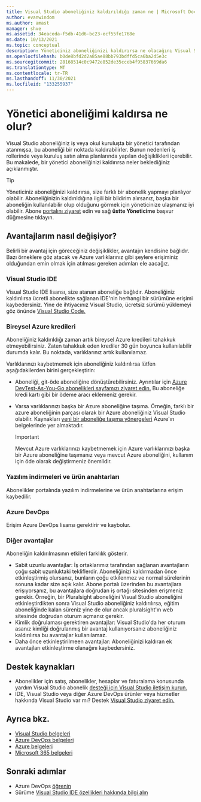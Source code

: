 ```yaml
---
title: Visual Studio aboneliğiniz kaldırıldığı zaman ne | Microsoft Docs
author: evanwindom
ms.author: amast
manager: shve
ms.assetid: 34eaceda-f5db-41d6-bc23-ecf55fe1768e
ms.date: 10/13/2021
ms.topic: conceptual
description: Yöneticiniz aboneliğinizi kaldırırsa ne olacağını Visual Studio öğrenin.
ms.openlocfilehash: b0de8bfd2d2a85ae88bb793bdffd5ca6ba2d5e3c
ms.sourcegitcommit: 28168514c0c9472e852de35cceb4f95837669da6
ms.translationtype: MT
ms.contentlocale: tr-TR
ms.lasthandoff: 11/30/2021
ms.locfileid: "133255937"
---
```

# <a name="what-happens-when-an-admin-removes-my-subscription"></a>Yönetici aboneliğimi kaldırsa ne olur?
Visual Studio aboneliğiniz iş veya okul kuruluşta bir yönetici tarafından atanmışsa, bu aboneliği bir noktada kaldırabilirler.  Bunun nedenleri iş rollerinde veya kuruluş satın alma planlarında yapılan değişiklikleri içerebilir.  Bu makalede, bir yönetici aboneliğinizi kaldırırsa neler beklediğiniz açıklanmıştır.  

> [!TIP]
> Yöneticiniz aboneliğinizi kaldırırsa, size farklı bir abonelik yapmayı planlıyor olabilir.  Aboneliğinizin kaldırıldığına ilgili bir bildirim alırsanız, başka bir aboneliğin kullanılabilir olup olduğunu görmek için yöneticinize ulaşmanız iyi olabilir. Abone [portalını ziyaret](https://my.visualstudio.com) edin ve sağ **üstte Yöneticime** başvur düğmesine tıklayın. 

## <a name="how-do-my-benefits-change"></a>Avantajlarım nasıl değişiyor?
Belirli bir avantaj için göreceğiniz değişiklikler, avantajın kendisine bağlıdır.  Bazı örneklere göz atacak ve Azure varlıklarınız gibi şeylere erişiminiz olduğundan emin olmak için atılması gereken adımları ele aacağız. 

### <a name="visual-studio-ide"></a>Visual Studio IDE
Visual Studio IDE lisansı, size atanan aboneliğe bağlıdır.  Aboneliğiniz kaldırılırsa ücretli abonelikte sağlanan IDE'nin herhangi bir sürümüne erişimi kaybedersiniz.  Yine de ihtiyacınız Visual Studio, ücretsiz sürümü yüklemeyi göz önünde [Visual Studio Code.](https://code.visualstudio.com/)  

### <a name="individual-azure-credits"></a>Bireysel Azure kredileri
Aboneliğiniz kaldırıldığı zaman artık bireysel Azure kredileri tahakkuk etmeyebilirsiniz.  Zaten tahakkuk eden krediler 30 gün boyunca kullanılabilir durumda kalır.  Bu noktada, varlıklarınız artık kullanılamaz. 

Varlıklarınızı kaybetmemek için aboneliğiniz kaldırılırsa lütfen aşağıdakilerden birini gerçekleştirin:
- Aboneliği, git-öde aboneliğine dönüştürebilirsiniz.  Ayrıntılar için [Azure DevTest-As-You-Go abonelikleri sayfamızı ziyaret edin.](https://azure.microsoft.com/offers/ms-azr-0023p/)  Bu aboneliğe kredi kartı gibi bir ödeme aracı eklemeniz gerekir. 
- Varsa varlıklarınızı başka bir Azure aboneliğine taşıma.  Örneğin, farklı bir azure aboneliğinin parçası olarak bir Azure aboneliğiniz Visual Studio olabilir.  Kaynakları [yeni bir aboneliğe taşıma yönergeleri](/azure/devtest/offer/how-to-change-directory-tenants-visual-studio-azure) Azure'ın belgelerinde yer almaktadır.  

  > [!IMPORTANT]
  > Mevcut Azure varlıklarınızı kaybetmemek için Azure varlıklarınızı başka bir Azure aboneliğine taşımanız veya mevcut Azure aboneliğini, kullanım için öde olarak değiştirmeniz önemlidir. 
 
### <a name="software-downloads-and-product-keys"></a>Yazılım indirmeleri ve ürün anahtarları
Abonelikler portalında yazılım indirmelerine ve ürün anahtarlarına erişim kaybedilir. 

### <a name="azure-devops"></a>Azure DevOps
Erişim Azure DevOps lisansı gerektirir ve kaybolur.   

### <a name="other-benefits"></a>Diğer avantajlar 
Aboneliğin kaldırılmasının etkileri farklılık gösterir.  
- Sabit uzunlu avantajlar: İş ortaklarımız tarafından sağlanan avantajların çoğu sabit uzunluktaki tekliflerdir.  Aboneliğinizi kaldırmadan önce etkinleştirmiş olursanız, bunların çoğu etkilenmez ve normal sürelerinin sonuna kadar size açık kalır.  Abone portalı üzerinden bu avantajlara erişıyorsanız, bu avantajlara doğrudan iş ortağı sitesinden erişmeniz gerekir.  Örneğin, bir Pluralsight aboneliğini Visual Studio aboneliğini etkinleştirdikten sonra Visual Studio aboneliğiniz kaldırılırsa, eğitim aboneliğinde kalan süreniz yine de olur ancak pluralsight'ın web sitesinde doğrudan oturum açmanız gerekir. 
- Kimlik doğrulaması gerektiren avantajlar: Visual Studio'da her oturum asanız kimliği doğrulanmış bir avantaj kullanıyorsanız aboneliğiniz kaldırılırsa bu avantajlar kullanılamaz.  
- Daha önce etkinleştirilmeen avantajlar: Aboneliğinizi kaldıran ek avantajları etkinleştirme olanağını kaybedersiniz.  

## <a name="support-resources"></a>Destek kaynakları
- Abonelikler için satış, abonelikler, hesaplar ve faturalama konusunda yardım Visual Studio abonelik [desteği için Visual Studio iletişim kurun.](https://my.visualstudio.com/gethelp)
- IDE, Visual Studio veya diğer Azure DevOps ürünler veya hizmetler hakkında Visual Studio var mı?  Destek [Visual Studio ziyaret edin.](https://visualstudio.microsoft.com/support/)

## <a name="see-also"></a>Ayrıca bkz.
- [Visual Studio belgeleri](/visualstudio/)
- [Azure DevOps belgeleri](/azure/devops/)
- [Azure belgeleri](/azure/)
- [Microsoft 365 belgeleri](/microsoft-365/)

## <a name="next-steps"></a>Sonraki adımlar
- Azure DevOps [öğrenin](https://azure.microsoft.com/services/devops/)
- Sürüme [Visual Studio IDE özellikleri hakkında bilgi alın](https://visualstudio.microsoft.com/vs/compare/)